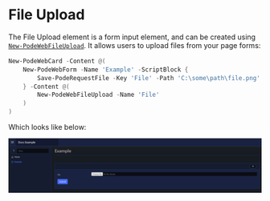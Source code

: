 # File Upload

The File Upload element is a form input element, and can be created using [`New-PodeWebFileUpload`](../../../Functions/Elements/New-PodeWebFileUpload). It allows users to upload files from your page forms:

```powershell
New-PodeWebCard -Content @(
    New-PodeWebForm -Name 'Example' -ScriptBlock {
        Save-PodeRequestFile -Key 'File' -Path 'C:\some\path\file.png'
    } -Content @(
        New-PodeWebFileUpload -Name 'File'
    )
)
```

Which looks like below:

![file_upload](../../../images/file_upload.png)
